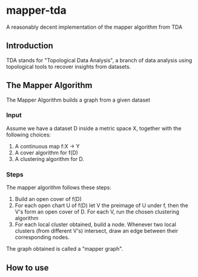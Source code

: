 # mapper-tda
A reasonably decent implementation of the mapper algorithm from TDA

## Introduction
TDA stands for "Topological Data Analysis", a branch of data analysis using topological tools to recover insights from datasets. 

## The Mapper Algorithm
The Mapper Algorithm builds a graph from a given dataset

### Input
Assume we have a dataset D inside a metric space X, together with the following choices:
1. A continuous map f:X -> Y 
2. A cover algorithm for f(D)
3. A clustering algorithm for D.

### Steps
The mapper algorithm follows these steps:
1. Build an open cover of f(D)
2. For each open chart U of f(D) let V the preimage of U under f, then the V's form an open cover of D. For each V, run the chosen clustering algorithm
3. For each local cluster obtained, build a node. Whenever two local clusters (from different V's) intersect, draw an edge between their corresponding nodes.

The graph obtained is called a "mapper graph".

## How to use
